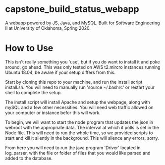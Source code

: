 # capstone_build_status_webapp
A webapp powered by JS, Java, and MySQL. Built for Software Engineering II at University of Oklahoma, Spring 2020.

# How to Use
This isn't really something you 'use', but if you do want to install it and poke around, go ahead. This was only tested on AWS t2.mircro instances running Ubuntu 18.04, be aware if your setup differs from this.

Start by cloning this repo to your machine, and run the install script install.sh. You will need to manually run 'source ~/.bashrc' or restart your shell to complete the setup.

The install script will install Apache and setup the webpage, along with mySQL and a few other necessities. You will need web traffic allowed on your computer or instance befor this will work. 

To begin, we will want to start the node program that updates the json in webroot with the appropriate data. The interval at which it polls is set in the Node file. This will need to run the whole time, so we provided scripts to start and kill it silently in the background. This will silence any errors, sorry.

From here you will need to run the java program 'Driver' located in log_parser, with the file or folder of files that you would like parsed and added to the database.

